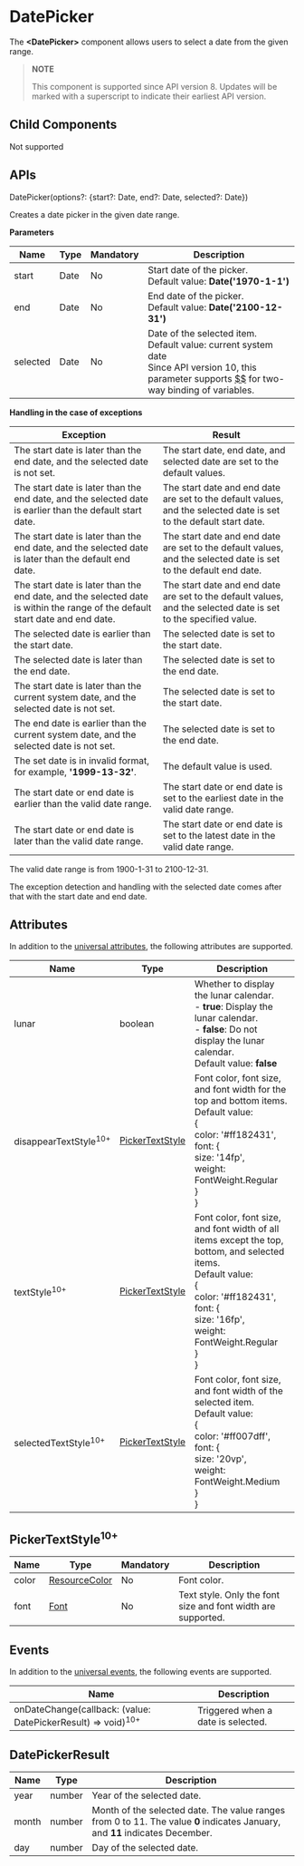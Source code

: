 # DatePicker

The **\<DatePicker>** component allows users to select a date from the given range.

>  **NOTE**
>
>  This component is supported since API version 8. Updates will be marked with a superscript to indicate their earliest API version.


## Child Components

Not supported


## APIs

DatePicker(options?: {start?: Date, end?: Date, selected?: Date})

Creates a date picker in the given date range.

**Parameters**

| Name  | Type| Mandatory| Description                                                    |
| -------- | -------- | ---- | ------------------------------------------------------------ |
| start    | Date     | No  | Start date of the picker.<br>Default value: **Date('1970-1-1')**         |
| end      | Date     | No  | End date of the picker.<br>Default value: **Date('2100-12-31')**       |
| selected | Date     | No  | Date of the selected item.<br>Default value: current system date<br>Since API version 10, this parameter supports [$$](../../quick-start/arkts-two-way-sync.md) for two-way binding of variables.|

**Handling in the case of exceptions**

| Exception                                                    | Result                                                       |
| ------------------------------------------------------------ | ------------------------------------------------------------ |
| The start date is later than the end date, and the selected date is not set. | The start date, end date, and selected date are set to the default values. |
| The start date is later than the end date, and the selected date is earlier than the default start date. | The start date and end date are set to the default values, and the selected date is set to the default start date. |
| The start date is later than the end date, and the selected date is later than the default end date. | The start date and end date are set to the default values, and the selected date is set to the default end date. |
| The start date is later than the end date, and the selected date is within the range of the default start date and end date. | The start date and end date are set to the default values, and the selected date is set to the specified value. |
| The selected date is earlier than the start date.            | The selected date is set to the start date.                  |
| The selected date is later than the end date.                | The selected date is set to the end date.                    |
| The start date is later than the current system date, and the selected date is not set. | The selected date is set to the start date.                  |
| The end date is earlier than the current system date, and the selected date is not set. | The selected date is set to the end date.                    |
| The set date is in invalid format, for example, **'1999-13-32'**. | The default value is used.                                   |
| The start date or end date is earlier than the valid date range. | The start date or end date is set to the earliest date in the valid date range. |
| The start date or end date is later than the valid date range. | The start date or end date is set to the latest date in the valid date range. |

The valid date range is from 1900-1-31 to 2100-12-31.

The exception detection and handling with the selected date comes after that with the start date and end date.

## Attributes

In addition to the [universal attributes](ts-universal-attributes-size.md), the following attributes are supported.

| Name                            | Type                                     | Description                                                        |
| -------------------------------- | --------------------------------------------- | ------------------------------------------------------------ |
| lunar                            | boolean                                       | Whether to display the lunar calendar.<br>- **true**: Display the lunar calendar.<br>- **false**: Do not display the lunar calendar.<br>Default value: **false**|
| disappearTextStyle<sup>10+</sup> | [PickerTextStyle](#pickertextstyle10) | Font color, font size, and font width for the top and bottom items.<br>Default value:<br>{<br>color: '#ff182431',<br>font: {<br>size: '14fp', <br>weight: FontWeight.Regular<br>}<br>} |
| textStyle<sup>10+</sup>          | [PickerTextStyle](#pickertextstyle10) | Font color, font size, and font width of all items except the top, bottom, and selected items.<br>Default value:<br>{<br>color: '#ff182431',<br>font: {<br>size: '16fp', <br>weight: FontWeight.Regular<br>}<br>} |
| selectedTextStyle<sup>10+</sup>  | [PickerTextStyle](#pickertextstyle10) | Font color, font size, and font width of the selected item.<br>Default value:<br>{<br>color: '#ff007dff',<br>font: {<br>size: '20vp', <br>weight: FontWeight.Medium<br>}<br>} |

## PickerTextStyle<sup>10+</sup>

| Name  | Type                                    | Mandatory  | Description                     |
| ----- | ---------------------------------------- | ---- | ------------------------- |
| color | [ResourceColor](ts-types.md#resourcecolor) | No   | Font color.                    |
| font  | [Font](ts-types.md#font)                 | No   | Text style. Only the font size and font width are supported.|

## Events

In addition to the [universal events](ts-universal-events-click.md), the following events are supported.

| Name                                      | Description       |
| ---------------------------------------- | ----------- |
| onDateChange(callback: (value: DatePickerResult) => void)<sup>10+</sup>  | Triggered when a date is selected.|

## DatePickerResult

| Name   | Type  | Description                         |
| ----- | ------ | --------------------------- |
| year  | number | Year of the selected date.                    |
| month | number | Month of the selected date. The value ranges from 0 to 11. The value **0** indicates January, and **11** indicates December.|
| day   | number | Day of the selected date.                    |

